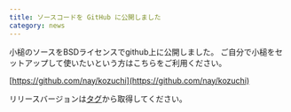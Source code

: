 ```yaml
---
title: ソースコードを GitHub に公開しました
category: news
---
```


小槌のソースをBSDライセンスでgithub上に公開しました。
ご自分で小槌をセットアップして使いたいという方はこちらをご利用ください。

[https://github.com/nay/kozuchi](https://github.com/nay/kozuchi)

リリースバージョンは[タグ](https://github.com/nay/kozuchi/releases)から取得してください。
